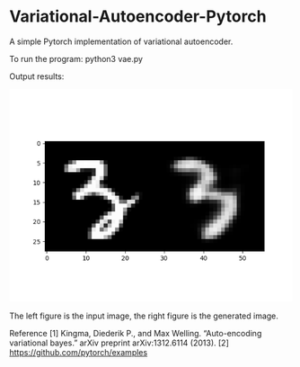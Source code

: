 # Variational-Autoencoder-Pytorch

A simple Pytorch implementation of variational autoencoder.

To run the program:
  python3 vae.py

Output results:

<img src = "https://github.com/IouJenLiu/Variational-Autoencoder-Pytorch/blob/master/figure_1.png?raw=true" width="540">

The left figure is the input image, the right figure is the generated image.


Reference
[1] Kingma, Diederik P., and Max Welling. “Auto-encoding variational bayes.” arXiv preprint arXiv:1312.6114 (2013).
[2] https://github.com/pytorch/examples
